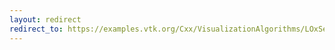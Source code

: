 ```yaml
---
layout: redirect
redirect_to: https://examples.vtk.org/Cxx/VisualizationAlgorithms/LOxSeeds/
---
```

